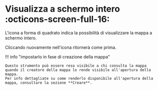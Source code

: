 # Visualizza a schermo intero :octicons-screen-full-16:

L'icona a forma di quadrato indica la possibilità di visualizzare la mappa a schermo intero. 

Cliccando nuovamente nell'icona ritornerà come prima.


!!! info "impostarlo in fase di creazione della mappa"

    Questo strumento può essere reso visibile a chi consulta la mappa quando il creatore della mappa lo rende visibile all'apertura della mappa.
    Per info dettagliate su come renderlo disponibile all'apertura della mappa, consultare la sezione **Creare**.
